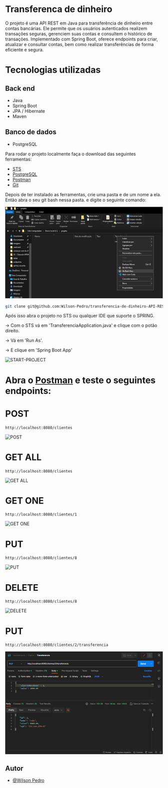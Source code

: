 # Transferenca de dinheiro

O projeto é uma API REST em Java para transferência de dinheiro entre contas bancárias. Ele permite que os usuários autenticados realizem transações seguras, gerenciem suas contas e consultem o histórico de transações. Implementado com Spring Boot, oferece endpoints para criar, atualizar e consultar contas, bem como realizar transferências de forma eficiente e segura.


# Tecnologias utilizadas
## Back end
- Java
- Spring Boot
- JPA / Hibernate
- Maven

## Banco de dados
- PostgreSQL

Para rodar o projeto localmente faça o download das seguintes ferramentas:

- [STS](https://spring.io.xy2401.com/tools3/sts/all/)
- [PostgreSQL](https://www.postgresql.org/download/)
- [Postman](https://www.postman.com/downloads/)
- [Git](https://git-scm.com/downloads)

Depois de ter instalado as ferramentas, crie uma pasta e de um nome a ela. Então abra o seu git bash nessa pasta. e digite o seguinte comando:

![ABRIR-GIT-BASH](https://github.com/Wilson-Pedro/images/blob/main/git-bash/abrir-git-bash.png)

```bash
git clone git@github.com:Wilson-Pedro/transferencia-de-dinheiro-API-RESTFUL.git
```

Após isso abra o projeto no STS ou qualquer IDE que suporte o SPRING.

-> Com o STS vá em 'TransferenciaApplication.java' e clique com o potão direito.

-> Vá em 'Run As'.

-> E clique em 'Spring Boot App'

![START-PROJECT](https://github.com/Wilson-Pedro/images/blob/main/transfer%C3%AAncia/start-peoject-transferencia.png)

# Abra o [Postman](https://www.postman.com/downloads/) e teste o seguintes endpoints:


# POST
```
http://localhost:8080/clientes
```
![POST](https://github.com/Wilson-Pedro/images/blob/main/transfer%C3%AAncia/endpoints/POST.PNG)

# GET ALL
```
http://localhost:8080/clientes
```
![GET ALL](https://github.com/Wilson-Pedro/images/blob/main/transfer%C3%AAncia/endpoints/GET-ALL.PNG)

# GET ONE
```
http://localhost:8080/clientes/1
```
![GET ONE](https://github.com/Wilson-Pedro/images/blob/main/transfer%C3%AAncia/endpoints/GET-ONE.PNG)

# PUT
```
http://localhost:8080/clientes/8
```
![PUT](https://github.com/Wilson-Pedro/images/blob/main/transfer%C3%AAncia/endpoints/PUT.PNG)

# DELETE
```
http://localhost:8080/clientes/8
```
![DELETE](https://github.com/Wilson-Pedro/images/blob/main/transfer%C3%AAncia/endpoints/DELETE.PNG)

# PUT
```
http://localhost:8080/clientes/2/transferencia
```
![DELETE](https://github.com/Wilson-Pedro/images/blob/main/transfer%C3%AAncia/endpoints/TRANSFERENCIA.PNG)


## Autor

- [@Wilson Pedro](https://github.com/Wilson-Pedro)
